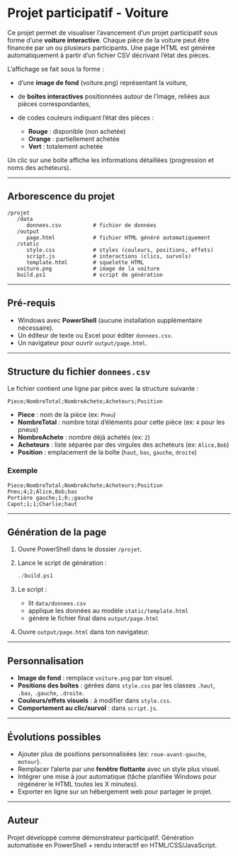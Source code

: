 # Projet participatif - Voiture

Ce projet permet de visualiser l’avancement d’un projet participatif sous forme d’une **voiture interactive**.
Chaque pièce de la voiture peut être financée par un ou plusieurs participants. Une page HTML est générée automatiquement à partir d’un fichier CSV décrivant l’état des pièces.

L’affichage se fait sous la forme :

* d’une **image de fond** (voiture.png) représentant la voiture,
* de **boîtes interactives** positionnées autour de l’image, reliées aux pièces correspondantes,
* de codes couleurs indiquant l’état des pièces :

  * **Rouge** : disponible (non achetée)
  * **Orange** : partiellement achetée
  * **Vert** : totalement achetée

Un clic sur une boîte affiche les informations détaillées (progression et noms des acheteurs).

---

## Arborescence du projet

```
/projet
   /data
      donnees.csv          # fichier de données
   /output
      page.html            # fichier HTML généré automatiquement
   /static
      style.css            # styles (couleurs, positions, effets)
      script.js            # interactions (clics, survols)
      template.html        # squelette HTML
   voiture.png             # image de la voiture
   build.ps1               # script de génération
```

---

## Pré-requis

* Windows avec **PowerShell** (aucune installation supplémentaire nécessaire).
* Un éditeur de texte ou Excel pour éditer `donnees.csv`.
* Un navigateur pour ouvrir `output/page.html`.

---

## Structure du fichier `donnees.csv`

Le fichier contient une ligne par pièce avec la structure suivante :

```
Piece;NombreTotal;NombreAchete;Acheteurs;Position
```

* **Piece** : nom de la pièce (ex: `Pneu`)
* **NombreTotal** : nombre total d’éléments pour cette pièce (ex: `4` pour les pneus)
* **NombreAchete** : nombre déjà achetés (ex: `2`)
* **Acheteurs** : liste séparée par des virgules des acheteurs (ex: `Alice,Bob`)
* **Position** : emplacement de la boîte (`haut`, `bas`, `gauche`, `droite`)

### Exemple

```
Piece;NombreTotal;NombreAchete;Acheteurs;Position
Pneu;4;2;Alice,Bob;bas
Portière gauche;1;0;;gauche
Capot;1;1;Charlie;haut
```

---

## Génération de la page

1. Ouvre PowerShell dans le dossier `/projet`.

2. Lance le script de génération :

   ```powershell
   ./build.ps1
   ```

3. Le script :

   * lit `data/donnees.csv`
   * applique les données au modèle `static/template.html`
   * génère le fichier final dans `output/page.html`

4. Ouvre `output/page.html` dans ton navigateur.

---

## Personnalisation

* **Image de fond** : remplace `voiture.png` par ton visuel.
* **Positions des boîtes** : gérées dans `style.css` par les classes `.haut`, `.bas`, `.gauche`, `.droite`.
* **Couleurs/effets visuels** : à modifier dans `style.css`.
* **Comportement au clic/survol** : dans `script.js`.

---

## Évolutions possibles

* Ajouter plus de positions personnalisées (ex: `roue-avant-gauche`, `moteur`).
* Remplacer l’alerte par une **fenêtre flottante** avec un style plus visuel.
* Intégrer une mise à jour automatique (tâche planifiée Windows pour régénérer le HTML toutes les X minutes).
* Exporter en ligne sur un hébergement web pour partager le projet.

---

## Auteur

Projet développé comme démonstrateur participatif.
Génération automatisée en PowerShell + rendu interactif en HTML/CSS/JavaScript.
